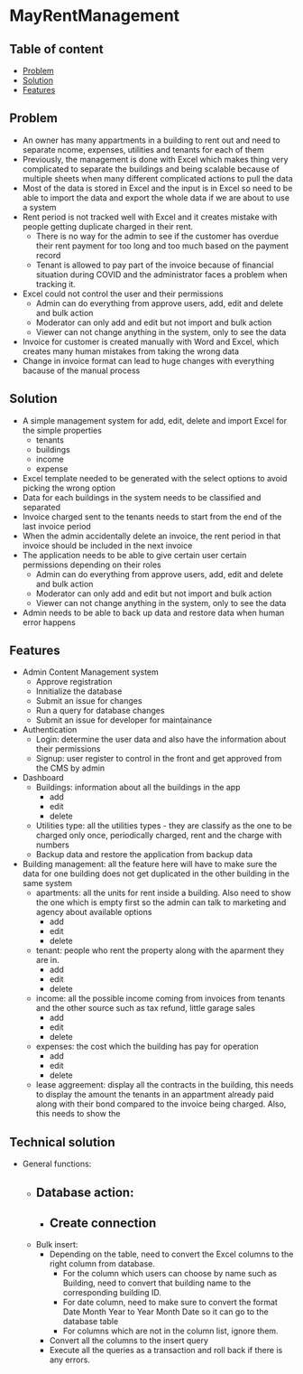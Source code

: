 # MayRentManagement

## Table of content 
- [Problem](#problem)
- [Solution](#solution)
- [Features](#features)


## Problem
- An owner has many appartments in a building to rent out and need to separate ncome, expenses, utilities and tenants for each of them 
- Previously, the management is done with Excel which makes thing very complicated to separate the buildings and being scalable because of multiple sheets when many different complicated actions to pull the data 
- Most of the data is stored in Excel and the input is in Excel so need to be able to import the data and export the whole data if we are about to use a system 
- Rent period is not tracked well with Excel and it creates mistake with people getting duplicate charged in their rent. 
	- There is no way for the admin to see if the customer has overdue their rent payment for too long and too much based on the payment record 
	- Tenant is allowed to pay part of the invoice because of financial situation during COVID and the administrator faces a problem when tracking it. 
- Excel could not control the user and their permissions 
	- Admin can do everything from approve users, add, edit and delete and bulk action 
	- Moderator can only add and edit but not import and bulk action 
	- Viewer can not change anything in the system, only to see the data
- Invoice for customer is created manually with Word and Excel, which creates many human mistakes from taking the wrong data 
- Change in invoice format can lead to huge changes with everything bacause of the manual process 

## Solution
- A simple management system for add, edit, delete and import Excel for the simple properties 
	- tenants
	- buildings
	- income 
	- expense 
- Excel template needed to be generated with the select options to avoid picking the wrong option 
- Data for each buildings in the system needs to be classified and separated  
- Invoice charged sent to the tenants needs to start from the end of the last invoice period
- When the admin accidentally delete an invoice, the rent period in that invoice should be included in the next invoice 
- The application needs to be able to give certain user certain permissions depending on their roles  
	- Admin can do everything from approve users, add, edit and delete and bulk action 
	- Moderator can only add and edit but not import and bulk action 
	- Viewer can not change anything in the system, only to see the data
- Admin needs to be able to back up data and restore data when human error happens 

## Features
- Admin Content Management system
	- Approve registration 
	- Innitialize the database 
	- Submit an issue for changes 
	- Run a query for database changes 
	- Submit an issue for developer for maintainance 
- Authentication
	- Login: determine the user data and also have the information about their permissions 
	- Signup: user register to control in the front and get approved from the CMS by admin 
- Dashboard
	- Buildings: information about all the buildings in the app 
		- add 
		- edit 
		- delete 
	- Utilities type: all the utilities types - they are classify as the one to be charged only once, periodically charged, rent and the charge with numbers
	- Backup data and restore the application from backup data 
- Building management: all the feature here will have to make sure the data for one building does not get duplicated in the other building in the same system 
	- apartments: all the units for rent inside a building. Also need to show the one which is empty first so the admin can talk to marketing and agency about available options 
		- add
		- edit 
		- delete 
	- tenant: people who rent the property along with the aparment they are in. 
		- add
		- edit 
		- delete 
	- income: all the possible income coming from invoices from tenants and the other source such as tax refund, little garage sales 
		- add 
		- edit 
		- delete 
	- expenses: the cost which the building has pay for operation 
		- add 
		- edit 
		- delete 
	- lease aggreement: display all the contracts in the building, this needs to display the amount the tenants in an appartment already paid along with their bond compared to the invoice being charged. Also, this needs to show the 

## Technical solution 
- General functions: 
	- Database action:
		-  
		- Create connection 
			- 
	- Bulk insert: 
		- Depending on the table, need to convert the Excel columns to the right column from database. 
			- For the column which users can choose by name such as Building, need to convert that building name to the corresponding building ID. 
			- For date column, need to make sure to convert the format Date Month Year to Year Month Date so it can go to the database table 
			- For columns which are not in the column list, ignore them. 
		- Convert all the columns to the insert query
		- Execute all the queries as a transaction and roll back if there is any errors. 
